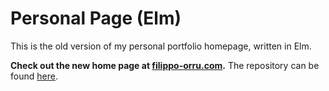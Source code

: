 # Personal Page (Elm)
This is the old version of my personal portfolio homepage, written in Elm.

**Check out the new home page at [filippo-orru.com](https://filippo-orru.com).** The repository can be found [here](https://github.com/ffactory-ofcl/personal-site-hugo/).
